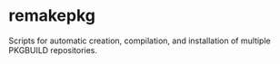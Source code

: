 # remakepkg
Scripts for automatic creation, compilation, and installation of multiple PKGBUILD repositories.
